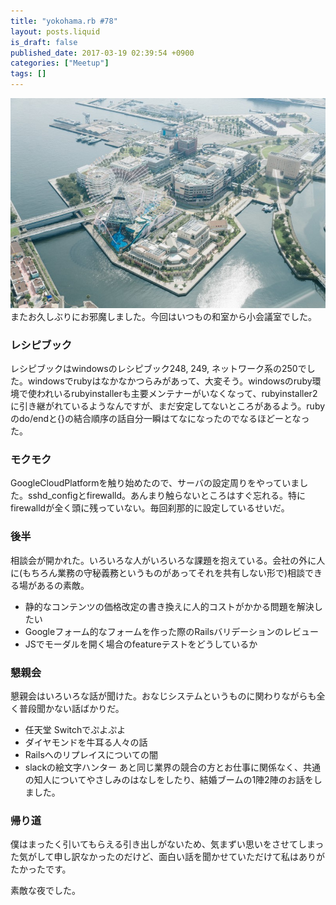 ```yaml
---
title: "yokohama.rb #78"
layout: posts.liquid
is_draft: false
published_date: 2017-03-19 02:39:54 +0900
categories: ["Meetup"]
tags: []
---
```


 <img class="in_article" src="/public/images/2017/09/e5349-1j2h1zk6jm0pwf1bdj_tspq.jpg">またお久しぶりにお邪魔しました。今回はいつもの和室から小会議室でした。

### レシピブック
レシピブックはwindowsのレシピブック248, 249, ネットワーク系の250でした。windowsでrubyはなかなかつらみがあって、大変そう。windowsのruby環境で使われいるrubyinstallerも主要メンテナーがいなくなって、rubyinstaller2に引き継がれているようなんですが、まだ安定してないところがあるよう。rubyのdo/endと{}の結合順序の話自分一瞬はてなになったのでなるほどーとなった。

### モクモク
GoogleCloudPlatformを触り始めたので、サーバの設定周りをやっていました。sshd\_configとfirewalld。あんまり触らないところはすぐ忘れる。特にfirewalldが全く頭に残っていない。毎回刹那的に設定しているせいだ。

### 後半
相談会が開かれた。いろいろな人がいろいろな課題を抱えている。会社の外に人に(もちろん業務の守秘義務というものがあってそれを共有しない形で)相談できる場があるの素敵。

- 静的なコンテンツの価格改定の書き換えに人的コストがかかる問題を解決したい
- Googleフォーム的なフォームを作った際のRailsバリデーションのレビュー
- JSでモーダルを開く場合のfeatureテストをどうしているか
### 懇親会
懇親会はいろいろな話が聞けた。おなじシステムというものに関わりながらも全く普段聞かない話ばかりだ。

- 任天堂 Switchでぷよぷよ
- ダイヤモンドを牛耳る人々の話
- Railsへのリプレイスについての闇
- slackの絵文字ハンター
あと同じ業界の競合の方とお仕事に関係なく、共通の知人についてやさしみのはなしをしたり、結婚ブームの1陣2陣のお話をしました。

### 帰り道
僕はまったく引いてもらえる引き出しがないため、気まずい思いをさせてしまった気がして申し訳なかったのだけど、面白い話を聞かせていただけて私はありがたかったです。

素敵な夜でした。


